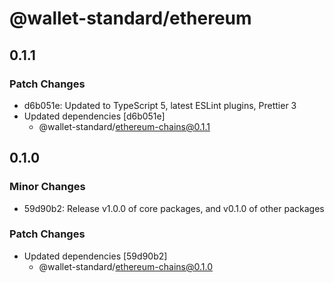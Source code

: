 # @wallet-standard/ethereum

## 0.1.1

### Patch Changes

-   d6b051e: Updated to TypeScript 5, latest ESLint plugins, Prettier 3
-   Updated dependencies [d6b051e]
    -   @wallet-standard/ethereum-chains@0.1.1

## 0.1.0

### Minor Changes

-   59d90b2: Release v1.0.0 of core packages, and v0.1.0 of other packages

### Patch Changes

-   Updated dependencies [59d90b2]
    -   @wallet-standard/ethereum-chains@0.1.0
